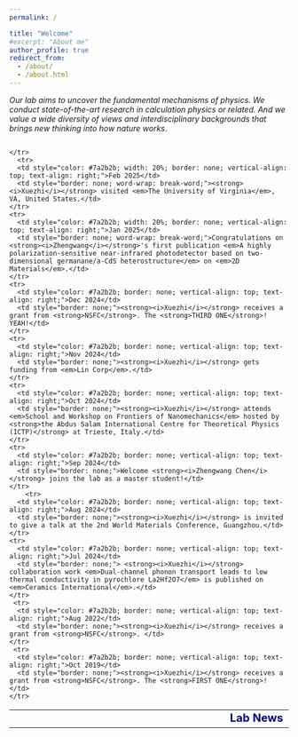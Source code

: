 ```yaml
---
permalink: /

title: "Welcome"
#excerpt: "About me"
author_profile: true
redirect_from: 
  - /about/
  - /about.html
---
```


*Our lab aims to uncover the fundamental mechanisms of physics. We conduct state-of-the-art research in calculation physics or related. And we value a wide diversity of views and interdisciplinary backgrounds that brings new thinking into how nature works*.


<div style="width: 100%; overflow-x: auto;">
  <table style="width: 100%; font-size: 17px; border-collapse: collapse; border: none;">
    <tr>
      <td style="color: #000080; font-size: 20px; width: 20%; border: none; vertical-align: top; text-align: right;"><strong>Lab News</strong></td>
      
    </tr>
      <tr>
      <td style="color: #7a2b2b; width: 20%; border: none; vertical-align: top; text-align: right;">Feb 2025</td>
      <td style="border: none; word-wrap: break-word;"><strong><i>Xuezhi</i></strong> visited <em>The University of Virginia</em>, VA, United States.</td>
    </tr>
    <tr>
      <td style="color: #7a2b2b; width: 20%; border: none; vertical-align: top; text-align: right;">Jan 2025</td>
      <td style="border: none; word-wrap: break-word;">Congratulations on <strong><i>Zhengwang</i></strong>'s first publication <em>A highly polarization-sensitive near-infrared photodetector based on two-dimensional germanane/a-CdS heterostructure</em> on <em>2D Materials</em>.</td>
    </tr>
    <tr>
      <td style="color: #7a2b2b; border: none; vertical-align: top; text-align: right;">Dec 2024</td>
      <td style="border: none;"><strong><i>Xuezhi</i></strong> receives a grant from <strong>NSFC</strong>. The <strong>THIRD ONE</strong>! YEAH!</td>
    </tr>
    <tr>
      <td style="color: #7a2b2b; border: none; vertical-align: top; text-align: right;">Nov 2024</td>
      <td style="border: none;"><strong><i>Xuezhi</i></strong> gets funding from <em>Lin Corp</em>.</td>
    </tr>
    <tr>
      <td style="color: #7a2b2b; border: none; vertical-align: top; text-align: right;">Oct 2024</td>
      <td style="border: none;"><strong><i>Xuezhi</i></strong> attends <em>School and Workshop on Frontiers of Nanomechanics</em> hosted by <strong>the Abdus Salam International Centre for Theoretical Physics (ICTP)</strong> at Trieste, Italy.</td>
    </tr>
    <tr>
      <td style="color: #7a2b2b; border: none; vertical-align: top; text-align: right;">Sep 2024</td>
      <td style="border: none;">Welcome <strong><i>Zhengwang Chen</i></strong> joins the lab as a master student!</td>
    </tr>
        <tr>
      <td style="color: #7a2b2b; border: none; vertical-align: top; text-align: right;">Aug 2024</td>
      <td style="border: none;"><strong><i>Xuezhi</i></strong> is invited to give a talk at the 2nd World Materials Conference, Guangzhou.</td>
    </tr>
    <tr>
      <td style="color: #7a2b2b; border: none; vertical-align: top; text-align: right;">Jul 2024</td>
      <td style="border: none;"> <strong><i>Xuezhi</i></strong> collaboration work <em>Dual-channel phonon transport leads to low thermal conductivity in pyrochlore La2Hf2O7</em> is published on <em>Ceramics International</em>.</td>
    </tr>
     <tr>
      <td style="color: #7a2b2b; border: none; vertical-align: top; text-align: right;">Aug 2022</td>
      <td style="border: none;"><strong><i>Xuezhi</i></strong> receives a grant from <strong>NSFC</strong>. </td>
    </tr>
     <tr>
      <td style="color: #7a2b2b; border: none; vertical-align: top; text-align: right;">Oct 2019</td>
      <td style="border: none;"><strong><i>Xuezhi</i></strong> receives a grant from <strong>NSFC</strong>. The <strong>FIRST ONE</strong>! </td>
    </tr>
  </table>
</div>
